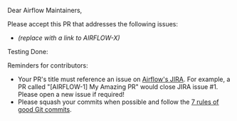 Dear Airflow Maintainers,

Please accept this PR that addresses the following issues:
- *(replace with a link to AIRFLOW-X)*

Testing Done:

Reminders for contributors:
* Your PR's title must reference an issue on [Airflow's JIRA](https://issues.apache.org/jira/browse/AIRFLOW/). For example, a PR called "[AIRFLOW-1] My Amazing PR" would close JIRA issue #1. Please open a new issue if required!
* Please squash your commits when possible and follow the [7 rules of good Git commits](http://chris.beams.io/posts/git-commit/#seven-rules).
